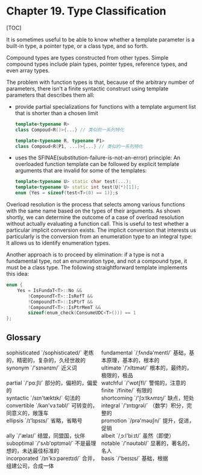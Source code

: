 # Chapter 19. Type Classification

[TOC]



It is sometimes useful to be able to know whether a template parameter is a built-in type, a pointer type, or a class type, and so forth. 

Compound types are types constructed from other types. Simple compound types include plain types, pointer types, reference types, and even array types.

The problem with function types is that, because of the arbitrary number of parameters, there isn't a finite syntactic construct using template parameters that describes them all:

- provide partial specializations for functions with a template argument list that is shorter than a chosen limit

  ```c++
  template<typename R>
  class Compoud<R()>{...} // 类似的一系列特化
  
  template<typename R, typename P1>
  class Compoud<R(P1, ...)>{...} // 类似的一系列特化
  ```

- uses the SFINAE(substitution-failure-is-not-an-error) principle: An overloaded function template can be followed by explicit template arguments that are invalid for some of the templates:

  ```c++
  template<typename U> static char test(...);
  template<typename U> static int test(U(*)[1]);
  enum {Yes = sizeof(test<T>(0) == 1)};s
  ```

Overload resolution is the process that selects among various functions with the same name based on the types of their arguments. As shown shortly, we can determine the outcome of a case of overload resolution without actually evaluating a function call. This is useful to test whether a particular implicit conversion exists. The implicit conversion that interests us particularly is the conversion from an enumeration type to an integral type: It allows us to identify enumeration types.

Another approach is to proceed by elimination: if a type is not a fundamental type, not an enumeration type, and not a compound type, it must be a class type. The following straightforward template implements this idea:

```c++
enum {
    Yes = IsFundaT<T>::No &&
        !CompoundT<T>::IsRefT &&
        !CompoundT<T>::IsPtrT && 
        !CompoundT<T>::IsPtrMemT &&
        sizeof(enum_check(ConsumeUDC<T>())) == 1
};
```



## Glossary

<div style="width: 50%; float:left;">sophisticated `/sophisticated/` 老练的，精密的，复杂的，久经世故的</div>
<div style="width: 50%; float:left;">fundamental `/ˌfʌndə'mentl/` 基础，基本原理，基本的，根本的</div>
<div style="width: 50%; float:left;">synonym `/'sɪnənɪm/` 近义词</div>
<div style="width: 50%; float:left;">ultimate `/'ʌltɪmət/` 根本的，最终的，极限的，极品</div>
<div style="width: 50%; float:left;">partial `/'pɑːʃl/` 部分的，偏袒的，偏爱的</div>
<div style="width: 50%; float:left;">watchful `/'wɒtʃfl/` 警惕的，注意的</div>
<div style="width: 50%; float:left;">finite `/finite/` 有限的</div>
<div style="width: 50%; float:left;">syntactic `/sɪn'tæktɪk/` 句法的</div>
<div style="width: 50%; float:left;">shortcoming `/'ʃɔːtkʌmɪŋ/` 缺点，短处</div>
<div style="width: 50%; float:left;">convertible `/kən'vɜːtəbl/` 可转变的，同意义的，敞篷车</div>
<div style="width: 50%; float:left;">integral `/'ɪntɪɡrəl/` （数学）积分，完整的</div>
<div style="width: 50%; float:left;">ellipsis `/ɪ'lɪpsɪs/` 省略，省略号</div>
<div style="width: 50%; float:left;">promotion `/prə'məʊʃn/` 提升，促进，促销</div>
<div style="width: 50%; float:left;">ally `/'ælaɪ/` 结盟，同盟国，伙伴</div>
<div style="width: 50%; float:left;">albeit `/ˌɔːl'biːɪt/` 虽然（即使）</div>
<div style="width: 50%; float:left;">suboptimal `/'sʌb'ɒptɪməl/` 不是最理想的，未达最佳标准的</div>
<div style="width: 50%; float:left;">notable `/'nəʊtəbl/` 显著的，著名的，名人</div>
<div style="width: 50%; float:left;">incorporated `/ɪn'kɔːpəreɪtɪd/` 合并，组建公司，合成一体</div>
<div style="width: 50%; float:left;">basis `/'beɪsɪs/` 基础，根据</div>
